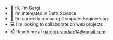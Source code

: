 - 👋 Hi, I'm Gargi 
- 👀 I’m interested in Data Science 
- 🌱 I’m currently pursuing Computer Engineering
- 💻 I’m looking to collaborate on web projects
- 📫 Reach me at gargipurandare14@gmail.com

<!---
purandare972/purandare972 is a ✨ special ✨ repository because its `README.md` (this file) appears on your GitHub profile.
You can click the Preview link to take a look at your changes.
--->
